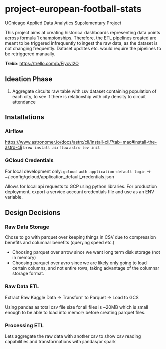 # project-european-football-stats
UChicago Applied Data Analytics Supplementary Project

This project aims at creating historical dashboards representing data points across
formula 1 championships. Therefore, the ETL pipelines created are meant to be triggered
infrequently to ingest the raw data, as the dataset is not changing frequently. Dataset updates
etc. would require the pipelines to be retriggered manually.

***Trello***: https://trello.com/b/Fjycvl2O

## Ideation Phase
1. Aggregate circuits raw table with csv dataset containing population of each city, to see if there is
relationship with city density to circuit attendance

## Installations
### Airflow
https://www.astronomer.io/docs/astro/cli/install-cli/?tab=mac#install-the-astro-cli
```brew install airflow```
```astro dev init```

### GCloud Credentials
For local development only:
```gcloud auth application-default login``` -> ~/.config/gcloud/application_default_credentials.json

Allows for local api requests to GCP using python libraries. For production deployment, export a service
account credentials file and use as an ENV variable.

## Design Decisions
### Raw Data Storage
Chose to go with parquet over keeping things in CSV due to compression benefits and columnar benefits
(querying speed etc.)

- Choosing parquet over arrow since we want long term disk storage (not in memory)
- Choosing parquet over avro since we are likely only going to load certain columns, and not
entire rows, taking advantage of the columnar storage format.

### Raw Data ETL
Extract Raw Kaggle Data -> Transform to Parquet -> Load to GCS

Using pandas as total csv file size for all files is ~20MB which is small enough to be able to load
into memory before creating parquet files. 

### Processing ETL
Lets aggregate the raw data with another csv to show csv reading capabilities and transformations with pandas/or spark

